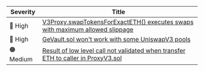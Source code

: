 | Severity          | Title  |
| --------          | -----  |
| :red_circle: High | [V3Proxy.swapTokensForExactETH() executes swaps with maximum allowed slippage](https://github.com/code-423n4/2023-08-goodentry-findings/issues/104) |
| :red_circle: High | [GeVault.sol won't work with some UniswapV3 pools](https://github.com/code-423n4/2023-08-goodentry-findings/issues/115) |
| :orange_circle: Medium | [Result of low level call not validated when transfer ETH to caller in ProxyV3.sol](https://github.com/code-423n4/2023-08-goodentry-findings/issues/98) |
